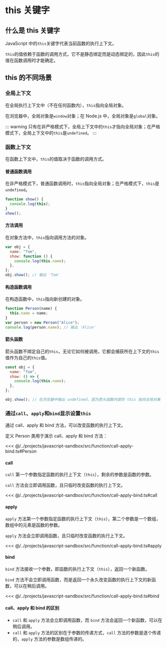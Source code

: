 # this 关键字

## 什么是 this 关键字

JavaScript 中的`this`关键字代表当前函数的执行上下文。

`this`的值依赖于函数的调用方式，它不是静态绑定而是动态绑定的，因此`this`的值在函数调用时才能确定。

## this 的不同场景

### 全局上下文

在全局执行上下文中（不在任何函数内），`this`指向全局对象。

在浏览器中，全局对象是`window`对象；在 Node.js 中，全局对象是`global`对象。

::: warning
只有在非严格模式下，全局上下文中的`this`才指向全局对象；在严格模式下，全局上下文中的`this`是`undefined`。
:::

### 函数上下文

在函数上下文中，`this`的值取决于函数的调用方式。

#### 普通函数调用

在非严格模式下，普通函数调用时，`this`指向全局对象；在严格模式下，`this`是`undefined`。

```js
function show() {
  console.log(this);
}
show();
```

#### 方法调用

在对象方法中，`this`指向调用方法的对象。

```js
var obj = {
  name: "Tom",
  show: function () {
    console.log(this.name);
  },
};
obj.show(); // 输出 'Tom'
```

#### 构造函数调用

在构造函数中，`this`指向新创建的对象。

```js
function Person(name) {
  this.name = name;
}
var person = new Person("Alice");
console.log(person.name); // 输出 'Alice'
```

#### 箭头函数

箭头函数不绑定自己的`this`，无论它如何被调用，它都会捕获所在上下文的`this`值作为自己的`this`值。

```js
const obj = {
  name: "Tom",
  show: () => {
    console.log(this.name);
  },
};

obj.show(); // 在浏览器中输出 undefined，因为箭头函数内部的 this 指向全局对象
```

### 通过`call`、`apply`和`bind`显示设置`this`

通过 call、apply 和 bind 方法，可以改变函数的执行上下文。

定义 Person 类用于演示 call、apply 和 bind 方法：

<<< @/../projects/javascript-sandbox/src/function/call-apply-bind.ts#Person

#### call

`call` 第一个参数指定函数的执行上下文（`this`），剩余的参数是函数的参数。

`call` 方法会立即调用函数，且只临时改变函数的执行上下文。

<<< @/../projects/javascript-sandbox/src/function/call-apply-bind.ts#call

#### apply

`apply` 方法第一个参数指定函数的执行上下文（`this`），第二个参数是一个数组，数组中的元素是函数的参数。

`apply` 方法会立即调用函数，且只临时改变函数的执行上下文。

<<< @/../projects/javascript-sandbox/src/function/call-apply-bind.ts#apply

#### bind

`bind` 方法接收一个参数，即函数的执行上下文（`this`），返回一个新函数。

`bind` 方法不会立即调用函数，而是返回一个永久改变函数的执行上下文的新函数，可以在稍后调用。

<<< @/../projects/javascript-sandbox/src/function/call-apply-bind.ts#bind

#### call、apply 和 bind 的区别

- `call` 和 `apply` 方法会立即调用函数，而 `bind` 方法会返回一个新函数，可以在稍后调用。
- `call` 和 `apply` 方法的区别在于参数的传递方式，`call` 方法的参数是逐个传递的，`apply` 方法的参数是数组传递的。
